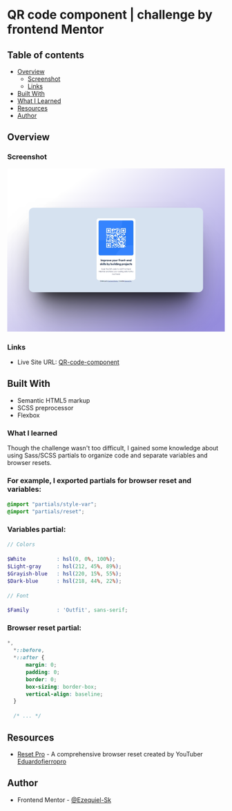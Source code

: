 # QR code component | challenge by frontend Mentor

## Table of contents

- [Overview](#overview)
  - [Screenshot](#screenshot)
  - [Links](#links)
- [Built With](#built-with)
- [What I Learned](#what-i-learned)
- [Resources](#resources)
- [Author](#author)

## Overview

### Screenshot

![](./screenshot/QR-code-component-screenshot.png)

### Links

- Live Site URL: [QR-code-component](https://ezequiel-sk.github.io/QR-code-component/)

## Built With

- Semantic HTML5 markup
- SCSS preprocessor
- Flexbox

### What I learned

Though the challenge wasn't too difficult, I gained some knowledge about using Sass/SCSS partials to organize code and separate variables and browser resets.

### For example, I exported partials for browser reset and variables:


```scss
@import "partials/style-var";
@import "partials/reset";

```

### Variables partial:

```scss
// Colors

$White          : hsl(0, 0%, 100%);
$Light-gray     : hsl(212, 45%, 89%);
$Grayish-blue   : hsl(220, 15%, 55%);
$Dark-blue      : hsl(218, 44%, 22%);

// Font

$Family         : 'Outfit', sans-serif;
```

### Browser reset partial:

``` scss
*,
  *::before,
  *::after {
      margin: 0;
      padding: 0;
      border: 0;
      box-sizing: border-box;
      vertical-align: baseline;
  }

  /* ... */
```

## Resources

- [Reset Pro](https://github.com/eduardofierropro/Reset-CSS) - A comprehensive browser reset created by YouTuber [Eduardofierropro](https://www.youtube.com/watch?v=Foieq2jTajE)

## Author

- Frontend Mentor - [@Ezequiel-Sk](https://www.frontendmentor.io/profile/Leandro-smiak)
